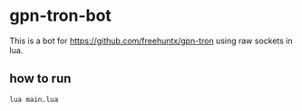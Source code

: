 # gpn-tron-bot

This is a bot for https://github.com/freehuntx/gpn-tron using raw sockets in lua.

## how to run

```
lua main.lua
```
